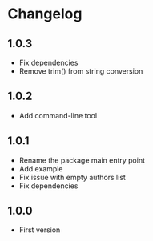 # Changelog

## 1.0.3

- Fix dependencies
- Remove trim() from string conversion

## 1.0.2

- Add command-line tool

## 1.0.1

- Rename the package main entry point
- Add example
- Fix issue with empty authors list
- Fix dependencies

## 1.0.0

- First version

